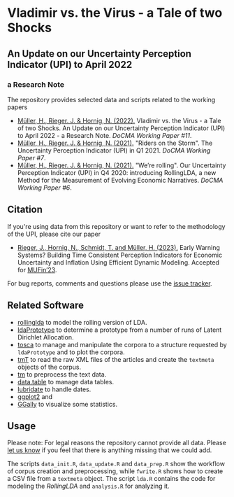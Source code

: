 # Vladimir vs. the Virus - a Tale of two Shocks
## An Update on our Uncertainty Perception Indicator (UPI) to April 2022
### a Research Note
The repository provides selected data and scripts related to the working papers

* [Müller, H., Rieger. J. & Hornig, N. (2022).](http://dx.doi.org/10.17877/DE290R-22780) Vladimir vs. the Virus - a Tale of two Shocks. An Update on our Uncertainty Perception Indicator (UPI) to April 2022 - a Research Note. *DoCMA Working Paper #11*.
* [Müller, H., Rieger. J. & Hornig, N. (2021).](http://dx.doi.org/10.17877/DE290R-22177) "Riders on the Storm". The Uncertainty Perception Indicator (UPI) in Q1 2021. *DoCMA Working Paper #7*.
* [Müller, H., Rieger. J. & Hornig, N. (2021).](http://dx.doi.org/10.17877/DE290R-21974) "We’re rolling". Our Uncertainty Perception Indicator (UPI) in Q4 2020: introducing RollingLDA, a new Method for the Measurement of Evolving Economic Narratives. *DoCMA Working Paper #6*.

## Citation
If you're using data from this repository or want to refer to the methodology of the UPI, please cite our paper
* [Rieger, J., Hornig, N., Schmidt, T. and Müller, H. (2023).](https://github.com/JonasRieger/mufin23/blob/master/paper.pdf) Early Warning Systems? Building Time Consistent Perception Indicators for Economic Uncertainty and Inflation Using Efficient Dynamic Modeling. Accepted for [MUFin’23](https://sites.google.com/view/w-mufin).

For bug reports, comments and questions please use the [issue tracker](https://github.com/JonasRieger/upi/issues).

## Related Software
* [rollinglda](https://github.com/JonasRieger/rollinglda) to model the rolling version of LDA.
* [ldaPrototype](https://github.com/JonasRieger/ldaPrototype) to determine a prototype from a number of runs of Latent Dirichlet Allocation.
* [tosca](https://github.com/Docma-TU/tosca) to manage and manipulate the corpora to a structure requested by ``ldaPrototype`` and to plot the corpora.
* [tmT](https://github.com/Docma-TU/tmT) to read the raw XML files of the articles and create the ``textmeta`` objects of the corpus.
* [tm](https://CRAN.R-project.org/package=tm) to preprocess the text data.
* [data.table](https://github.com/Rdatatable/data.table) to manage data tables.
* [lubridate](https://lubridate.tidyverse.org/) to handle dates.
* [ggplot2](https://ggplot2.tidyverse.org/) and
* [GGally](https://github.com/ggobi/ggally) to visualize some statistics.

## Usage
Please note: For legal reasons the repository cannot provide all data. Please [let us know](https://github.com/JonasRieger/upi/issues) if you feel that there is anything missing that we could add. 

The scripts ``data_init.R``, ``data_update.R`` and ``data_prep.R`` show the workflow of corpus creation and preprocessing, while ``fwrite.R`` shows how to create a CSV file from a ``textmeta`` object. The script ``lda.R`` contains the code for modeling the *RollingLDA* and ``analysis.R`` for analyzing it.
